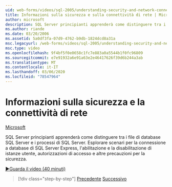 ```yaml
---
uid: web-forms/videos/sql-2005/understanding-security-and-network-connectivity
title: Informazioni sulla sicurezza e sulla connettività di rete | Microsoft Docs
author: microsoft
description: SQL Server principianti apprenderà come distinguere tra i file di database SQL Server e i processi di SQL Server. Esplora gli scenari per la connessione a SQL Server E...
ms.author: riande
ms.date: 03/20/2006
ms.assetid: 5a0df3fa-07d9-4762-b9db-1824dcd8a31a
msc.legacyurl: /web-forms/videos/sql-2005/understanding-security-and-network-connectivity
msc.type: video
ms.openlocfilehash: 9f4bf5f0e0658c1fc7e883a0a5544b1f0fc96809
ms.sourcegitcommit: e7e91932a6e91a63e2e46417626f39d6b244a3ab
ms.translationtype: MT
ms.contentlocale: it-IT
ms.lasthandoff: 03/06/2020
ms.locfileid: "78547964"
---
```

# <a name="understanding-security-and-network-connectivity"></a>Informazioni sulla sicurezza e la connettività di rete

[Microsoft](https://github.com/microsoft)

SQL Server principianti apprenderà come distinguere tra i file di database SQL Server e i processi di SQL Server. Esplorare scenari per la connessione a database di SQL Server Express, l'abilitazione e la disabilitazione di istanze utente, autorizzazioni di accesso e altre precauzioni per la sicurezza.

[&#9654;Guarda il video (40 minuti)](https://channel9.msdn.com/Blogs/ASP-NET-Site-Videos/understanding-security-and-network-connectivity)

> [!div class="step-by-step"]
> [Precedente](more-structured-query-language.md)
> [Successivo](connecting-your-web-application-to-sql-server-2005-express-edition.md)
